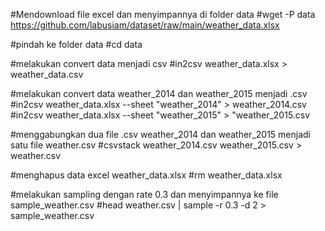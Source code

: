 #Mendownload file excel dan menyimpannya di folder data
#wget -P data https://github.com/labusiam/dataset/raw/main/weather_data.xlsx

#pindah ke folder data
#cd data

#melakukan convert data menjadi csv
#in2csv weather_data.xlsx > weather_data.csv

#melakukan convert data weather_2014 dan weather_2015 menjadi .csv
#in2csv weather_data.xlsx --sheet "weather_2014" > weather_2014.csv
#in2csv weather_data.xlsx --sheet "weather_2015" > "weather_2015.csv

#menggabungkan dua file .csv weather_2014 dan weather_2015 menjadi satu file weather.csv
#csvstack weather_2014.csv weather_2015.csv > weather.csv

#menghapus data excel weather_data.xlsx
#rm weather_data.xlsx

#melakukan sampling dengan rate 0.3 dan menyimpannya ke file sample_weather.csv
#head weather.csv | sample -r 0.3 -d 2 > sample_weather.csv

